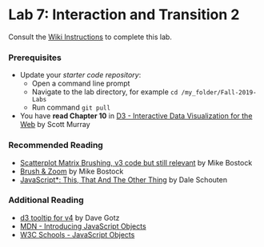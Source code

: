 # Lab 7: Interaction and Transition 2
Consult the [Wiki Instructions](https://github.gatech.edu/CS-7450/Fall-2019-Labs/wiki/Lab-7:-Interaction-and-Transition-2) to complete this lab.

### Prerequisites

* Update your *starter code repository*:
	* Open a command line prompt
	* Navigate to the lab directory, for example `cd /my_folder/Fall-2019-Labs`
	* Run command `git pull`
* You have **read Chapter 10** in [D3 - Interactive Data Visualization for the Web](http://alignedleft.com/work/d3-book-2e) by Scott Murray

### Recommended Reading

* [Scatterplot Matrix Brushing, v3 code but still relevant](https://bl.ocks.org/mbostock/4063663) by Mike Bostock
* [Brush & Zoom](https://bl.ocks.org/mbostock/34f08d5e11952a80609169b7917d4172) by Mike Bostock
* [JavaScript*: This, That And The Other Thing](https://software.intel.com/en-us/xdk/blog/javascript-this-that-and-the-other-thing) by Dale Schouten

### Additional Reading

* [d3 tooltip for v4](https://github.com/VACLab/d3-tip) by Dave Gotz
* [MDN - Introducing JavaScript Objects](https://developer.mozilla.org/en-US/docs/Learn/JavaScript/Objects)
* [W3C Schools - JavaScript Objects](https://www.w3schools.com/js/js_object_definition.asp)
